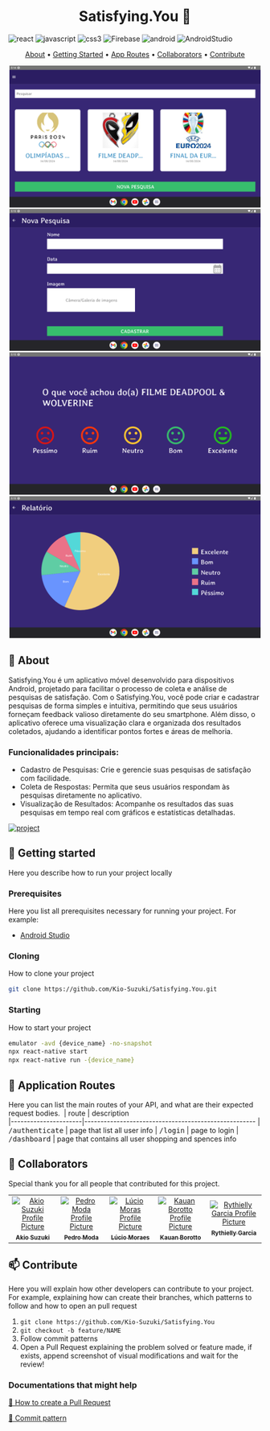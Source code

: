 [React Native]: https://img.shields.io/badge/react_native-%2320232a.svg?style=for-the-badge&logo=react&logoColor=%2361DAFB
[JavaScript]: https://img.shields.io/badge/javascript-%23323330.svg?style=for-the-badge&logo=javascript&logoColor=%23F7DF1E
[CSS3]: https://img.shields.io/badge/css3-%231572B6.svg?style=for-the-badge&logo=css3&logoColor=white
[Android]: https://img.shields.io/badge/Android-3DDC84?style=for-the-badge&logo=android&logoColor=white
[Android Studio]: https://img.shields.io/badge/android%20studio-346ac1?style=for-the-badge&logo=android%20studio&logoColor=white
[Firebase]: https://img.shields.io/badge/firebase-a08021?style=for-the-badge&logo=firebase&logoColor=ffcd34


[JAVASCRIPT__BADGE]: https://img.shields.io/badge/Javascript-000?style=for-the-badge&logo=javascript

[PROJECT__BADGE]: https://img.shields.io/badge/📱Visit_this_project-000?style=for-the-badge&logo=project
[PROJECT__URL]: https://github.com/Kio-Suzuki/Satisfying.You

<h1 align="center" style="font-weight: bold;">Satisfying.You 📱</h1>

![react][React Native]
![javascript][JavaScript]
![css3][CSS3]
![Firebase][Firebase]
![android][Android]
![AndroidStudio][Android Studio]

<p align="center">
 <a href="#about">About</a> • 
 <a href="#started">Getting Started</a> • 
  <a href="#started">App Routes</a> • 
  <a href="#colab">Collaborators</a> •
 <a href="#contribute">Contribute</a>
</p>


<p align="center">
    <img src="https://github.com/Kio-Suzuki/Satisfying.You/blob/main/assets/images/home.png?raw=true" width="500px">
    <img src="https://github.com/Kio-Suzuki/Satisfying.You/blob/main/assets/images/criar.png?raw=true" width="500px">
    <img src="https://github.com/Kio-Suzuki/Satisfying.You/blob/main/assets/images/coleta.png?raw=true" width="500px">
    <img src="https://github.com/Kio-Suzuki/Satisfying.You/blob/main/assets/images/relatorio.png?raw=true" width="500px">
</p>

<h2 id="started">📌 About</h2>

Satisfying.You é um aplicativo móvel desenvolvido para dispositivos Android, projetado para facilitar o processo de coleta e análise de pesquisas de satisfação. Com o Satisfying.You, você pode criar e cadastrar pesquisas de forma simples e intuitiva, permitindo que seus usuários forneçam feedback valioso diretamente do seu smartphone. Além disso, o aplicativo oferece uma visualização clara e organizada dos resultados coletados, ajudando a identificar pontos fortes e áreas de melhoria.

<h3>Funcionalidades principais:</h3>

- Cadastro de Pesquisas: Crie e gerencie suas pesquisas de satisfação com facilidade.
- Coleta de Respostas: Permita que seus usuários respondam às pesquisas diretamente no aplicativo.
- Visualização de Resultados: Acompanhe os resultados das suas pesquisas em tempo real com gráficos e estatísticas detalhadas.

[![project][PROJECT__BADGE]][PROJECT__URL]

<h2 id="started">🚀 Getting started</h2>

Here you describe how to run your project locally

<h3>Prerequisites</h3>

Here you list all prerequisites necessary for running your project. For example:

- [Android Studio](https://developer.android.com/)

<h3>Cloning</h3>

How to clone your project

```bash
git clone https://github.com/Kio-Suzuki/Satisfying.You.git
```

<h3>Starting</h3>

How to start your project

```bash
emulator -avd {device_name} -no-snapshot
npx react-native start
npx react-native run -{device_name}
```

<h2 id="routes">📍 Application Routes</h2>

Here you can list the main routes of your API, and what are their expected request bodies.
​
| route               | description                                          
|----------------------|-----------------------------------------------------
| <kbd>/authenticate</kbd>     | page that list all user info
| <kbd>/login</kbd>     | page to login
| <kbd>/dashboard</kbd>     | page that contains all user shopping and spences info

<h2 id="colab">🤝 Collaborators</h2>

Special thank you for all people that contributed for this project.

<table>
  <tr>
   <td align="center">
      <a href="#">
        <img src="https://avatars.githubusercontent.com/u/116661015?v=4" width="100px;" alt="Akio Suzuki Profile Picture"/><br>
        <sub>
          <b>Akio Suzuki</b>
        </sub>
      </a>
    </td>
    <td align="center">
      <a href="#">
        <img src="https://avatars.githubusercontent.com/u/100807308?v=4" width="100px;" alt="Pedro Moda Profile Picture"/><br>
        <sub>
          <b>Pedro Moda</b>
        </sub>
      </a>
    </td>
    <td align="center">
      <a href="#">
        <img src="https://avatars.githubusercontent.com/u/114965759?v=4" width="100px;" alt="Lúcio Moras Profile Picture"/><br>
        <sub>
          <b>Lúcio Moraes</b>
        </sub>
      </a>
    </td>
   <td align="center">
      <a href="#">
        <img src="https://avatars.githubusercontent.com/u/78911423?v=4" width="100px;" alt="Kauan Borotto Profile Picture"/><br>
        <sub>
          <b>Kauan Borotto</b>
        </sub>
      </a>
    </td>
     <td align="center">
      <a href="#">
        <img src="https://avatars.githubusercontent.com/u/139305731?v=4" width="100px;" alt="Rythielly Garcia Profile Picture"/><br>
        <sub>
          <b>Rythielly Garcia</b>
        </sub>
      </a>
    </td>
  </tr>
</table>

<h2 id="contribute">📫 Contribute</h2>

Here you will explain how other developers can contribute to your project. For example, explaining how can create their branches, which patterns to follow and how to open an pull request

1. `git clone https://github.com/Kio-Suzuki/Satisfying.You`
2. `git checkout -b feature/NAME`
3. Follow commit patterns
4. Open a Pull Request explaining the problem solved or feature made, if exists, append screenshot of visual modifications and wait for the review!

<h3>Documentations that might help</h3>

[📝 How to create a Pull Request](https://www.atlassian.com/br/git/tutorials/making-a-pull-request)

[💾 Commit pattern](https://gist.github.com/joshbuchea/6f47e86d2510bce28f8e7f42ae84c716)

